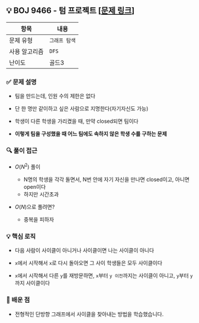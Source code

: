## 💡 BOJ 9466 - 텀 프로젝트 [[문제 링크](https://www.acmicpc.net/problem/9466)]

| 항목 | 내용 |
|------|------|
| 문제 유형 | `그래프 탐색` |
| 사용 알고리즘 | `DFS` |
| 난이도 | 골드3 |

### ✅ 문제 설명
- 팀을 만드는데, 인원 수의 제한은 없다

- 단 한 명만 같이하고 싶은 사람으로 지명한다(자기자신도 가능)

- 학생이 다른 학생을 가리켰을 때, 만약 closed되면 팀이다

- **이렇게 팀을 구성했을 때 어느 팀에도 속하지 않은 학생 수를 구하는 문제**

### 🔍 풀이 접근
- $O(N^2)$ 풀이
  - N명의 학생을 각각 돌면서, N번 안에 자기 자신을 만나면 closed이고, 아니면 open이다
  - 하지만 시간초과

- $O(N)$으로 풀려면?
  - 중복을 피하자


### 💡 핵심 로직
- 다음 사람이 사이클이 아니거나 사이클이면 나는 사이클이 아니다

- `x`에서 시작해서 `x`로 다시 돌아오면 그 사이 학생들은 모두 사이클이다

- `x`에서 시작해서 다른 `y`를 재방문하면, `x`부터 `y 이전`까지는 사이클이 아니고, `y`부터 `y`까지 사이클이다

### 📌 배운 점
- 전형적인 단방향 그래프에서 사이클을 찾아내는 방법을 학습했습니다.